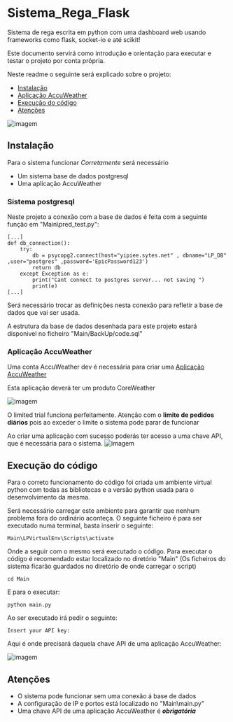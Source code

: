 # Sistema_Rega_Flask
Sistema de rega escrita em python com uma dashboard web usando frameworks como flask, socket-io e até scikit!

Este documento servirá como introdução e orientação para executar e testar o projeto por conta própria.

Neste readme o seguinte será explicado sobre o projeto:
- [Instalação](#Instalação)
- [Aplicação AccuWeather](#AplicaçãoAccuWeather)
- [Execução do código](#execucao)
- [Atenções](#avisos)


![imagem](https://github.com/Besteres/Sistema_Rega_Flask/assets/76634807/67eaa2f6-7ec6-43e2-aa8d-9ea692b59515)


## Instalação <a name="Instalação"></a>

Para o sistema funcionar *Corretamente* será necessário
* Um sistema base de dados postgresql
* Uma aplicação AccuWeather

### Sistema postgresql
Neste projeto a conexão com a base de dados é feita com a seguinte função em "Main\pred_test.py":
```
[...]
def db_connection():
    try:
        db = psycopg2.connect(host="yipiee.sytes.net" , dbname="LP_DB" ,user="postgres" ,password='EpicPassword123')
        return db
    except Exception as e:
        print("Cant connect to postgres server... not saving ")
        print(e)
[...]
```
Será necessário trocar as definições nesta conexão para refletir a base de dados que vai ser usada.

A estrutura da base de dados desenhada para este projeto estará disponivel no ficheiro "Main/BackUp/code.sql"


### Aplicação AccuWeather <a name="AplicaçãoAccuWeather"></a>
Uma conta AccuWeather dev é necessária para criar uma [Aplicação AccuWeather](https://developer.accuweather.com/user/me/apps)

Esta aplicação deverá ter um produto CoreWeather

![imagem](https://github.com/Besteres/Sistema_Rega_Flask/assets/76634807/2aa6e0ba-5787-45c7-a6df-3371e937dd44)

O limited trial funciona perfeitamente.
Atenção com o **limite de pedidos diários** pois ao exceder o limite o sistema pode parar de funcionar

Ao criar uma aplicação com sucesso poderás ter acesso a uma chave API, que é necessária para o sistema.
![imagem](https://github.com/Besteres/Sistema_Rega_Flask/assets/76634807/1fb979dd-ccf8-4f9d-a1ab-667e5f05edce)


## Execução do código <a name="execucao"></a>
Para o correto funcionamento do código foi criada um ambiente virtual python com todas as bibliotecas e a versão python usada para o desenvolvimento da mesma.

Será necessário carregar este ambiente para garantir que nenhum problema fora do ordinário aconteça.
O seguinte ficheiro é para ser executado numa terminal, basta inserir o seguinte:
```
Main\LPVirtualEnv\Scripts\activate
```
Onde a seguir com o mesmo será executado o código.
Para executar o código é recomendado estar localizado no diretório "Main" (Os ficheiros do sistema ficarão guardados no diretório de onde carregar o script)
```
cd Main
```

E para o executar:
```
python main.py
```

Ao ser executado irá pedir o seguinte:
```
Insert your API key:
```
Aqui é onde precisará daquela chave API de uma aplicação AccuWeather:

![imagem](https://github.com/Besteres/Sistema_Rega_Flask/assets/76634807/1fb979dd-ccf8-4f9d-a1ab-667e5f05edce)


## Atenções <a name="avisos"></a>
* O sistema pode funcionar sem uma conexão á base de dados
* A configuração de IP e portos está localizado no "Main\main.py"
* Uma chave API de uma aplicação AccuWeather é ***obrigatória***
